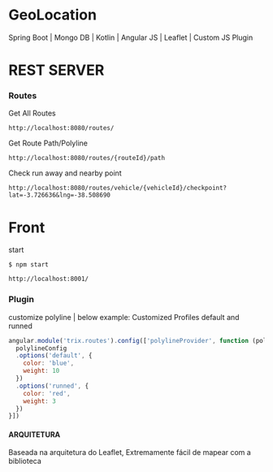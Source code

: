 # GeoLocation
Spring Boot | Mongo DB | Kotlin | Angular JS | Leaflet | Custom JS Plugin



# REST SERVER

### Routes
Get All Routes
```http
http://localhost:8080/routes/
```
Get Route Path/Polyline
```
http://localhost:8080/routes/{routeId}/path
```
Check run away and nearby point
```
http://localhost:8080/routes/vehicle/{vehicleId}/checkpoint?lat=-3.726636&lng=-38.508690
```

# Front

start
```http
$ npm start

http://localhost:8001/
```

### Plugin


customize polyline | below example: Customized Profiles default and runned
```javascript
angular.module('trix.routes').config(['polylineProvider', function (polylineConfig) {
  polylineConfig
  .options('default', {
    color: 'blue',
    weight: 10
  })
  .options('runned', {
    color: 'red',
    weight: 3
  })
}])
```


#### ARQUITETURA


Baseada na arquitetura do Leaflet, Extremamente fácil de mapear com a biblioteca
